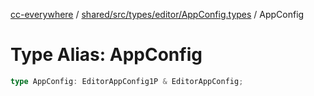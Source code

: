 [cc-everywhere](../../../../../../index.md) / [shared/src/types/editor/AppConfig.types](../index.md) / AppConfig

# Type Alias: AppConfig

```ts
type AppConfig: EditorAppConfig1P & EditorAppConfig;
```
